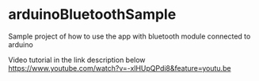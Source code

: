 # arduinoBluetoothSample
Sample project of how to use the app with bluetooth module connected to arduino

Video tutorial in the link description below
https://www.youtube.com/watch?v=-xlHUpQPdi8&feature=youtu.be
